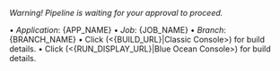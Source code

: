 *Warning! Pipeline is waiting for your approval to proceed.*

• *Application*: {APP_NAME}
• *Job*: {JOB_NAME}
• *Branch*: {BRANCH_NAME}
• Click (<{BUILD_URL}|Classic Console>) for build details.
• Click (<{RUN_DISPLAY_URL}|Blue Ocean Console>) for build details.
